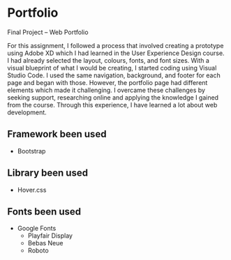 # Portfolio
Final Project – Web Portfolio


For this assignment, I followed a process that involved creating a prototype using Adobe XD which I had learned in the User Experience Design course. I had already selected the layout, colours, fonts, and font sizes. With a visual blueprint of what I would be creating, I started coding using Visual Studio Code. I used the same navigation, background, and footer for each page and began with those. However, the portfolio page had different elements which made it challenging. I overcame these challenges by seeking support, researching online and applying the knowledge I gained from the course. Through this experience, I have learned a lot about web development.


## Framework been used
  - Bootstrap

## Library been used
  - Hover.css

## Fonts been used
- Google Fonts
  - Playfair Display
  - Bebas Neue
  - Roboto